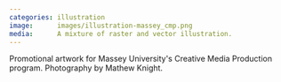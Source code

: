 ```yaml
---
categories: illustration
image:      images/illustration-massey_cmp.png
media:      A mixture of raster and vector illustration.
---
```

Promotional artwork for Massey University's Creative Media Production program.
Photography by Mathew Knight.
